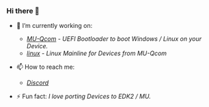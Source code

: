 ### Hi there 👋

- 🔭 I’m currently working on: 
   - *[MU-Qcom](https://github.com/Robotix22/MU-Qcom) - UEFI Bootloader to boot Windows / Linux on your Device.*
   - *[linux](https://github.com/Robotix22/linux) - Linux Mainline for Devices from MU-Qcom*

- 📫 How to reach me: 
   - *[Discord](https://discord.gg/Dx2QgMx7Sv)*

- ⚡ Fun fact: *I love porting Devices to EDK2 / MU.*
